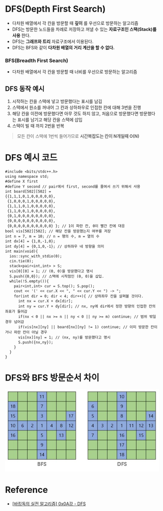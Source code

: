 # DFS(Depth First Search)
* 다차원 배열에서 각 칸을 방문할 때 __깊이__ 를 우선으로 방문하는 알고리즘
* DFS는 방문한 노드들을 차례로 저장하고 꺼낼 수 있는 __자료구조인 스택(Stack)를 사용__ 한다.
* DFS는 __그래프와 트리__ 자료구조에서 이용된다.
* DFS는 BFS와 같이 __다차원 배열의 거리 계산을 할 수 없다.__

### BFS(Breadth First Search)
* 다차원 배열에서 각 칸을 방문할 때 너비를 우선으로 방문하는 알고리즘

## DFS 동작 예시
1. 시작하는 칸을 스택에 넣고 방문했다는 표시를 남김
2. 스택에서 원소를 꺼내어 그 칸과 상하좌우로 인접한 칸에 대해 3번을 진행
3. 해당 칸을 이전에 방문했다면 아무 것도 하지 않고, 처음으로 방문했다면 방문했다는 표시를 남기고 해당 칸을 스택에 삽입
4. 스택이 빌 때 까지 2번을 반복

> 모든 칸이 스택에 1번씩 들어가므로 __시간복잡도는 칸이 N개일때 O(N)__


# DFS 예시 코드

```
#include <bits/stdc++.h>
using namespace std;
#define X first
#define Y second // pair에서 first, second를 줄여서 쓰기 위해서 사용
int board[502][502] =
{{1,1,1,0,1,0,0,0,0,0},
 {1,0,0,0,1,0,0,0,0,0},
 {1,1,1,0,1,0,0,0,0,0},
 {1,1,0,0,1,0,0,0,0,0},
 {0,1,0,0,0,0,0,0,0,0},
 {0,0,0,0,0,0,0,0,0,0},
 {0,0,0,0,0,0,0,0,0,0} }; // 1이 파란 칸, 0이 빨간 칸에 대응
bool vis[502][502]; // 해당 칸을 방문했는지 여부를 저장
int n = 7, m = 10; // n = 행의 수, m = 열의 수
int dx[4] = {1,0,-1,0};
int dy[4] = {0,1,0,-1}; // 상하좌우 네 방향을 의미
int main(void){
  ios::sync_with_stdio(0);
  cin.tie(0);
  stack<pair<int,int> > S;
  vis[0][0] = 1; // (0, 0)을 방문했다고 명시
  S.push({0,0}); // 스택에 시작점인 (0, 0)을 삽입.
  while(!S.empty()){
    pair<int,int> cur = S.top(); S.pop();
    cout << '(' << cur.X << ", " << cur.Y << ") -> ";
    for(int dir = 0; dir < 4; dir++){ // 상하좌우 칸을 살펴볼 것이다.
      int nx = cur.X + dx[dir];
      int ny = cur.Y + dy[dir]; // nx, ny에 dir에서 정한 방향의 인접한 칸의 좌표가 들어감
      if(nx < 0 || nx >= n || ny < 0 || ny >= m) continue; // 범위 밖일 경우 넘어감
      if(vis[nx][ny] || board[nx][ny] != 1) continue; // 이미 방문한 칸이거나 파란 칸이 아닐 경우
      vis[nx][ny] = 1; // (nx, ny)를 방문했다고 명시
      S.push({nx,ny});
    }
  }
}
```

# DFS와 BFS 방문순서 차이

![algorithm-dfs_bfs_move](/images/Algorithm/algorithm-dfs_bfs_move.JPG)

# Reference
* [[바킹독의 실전 알고리즘] 0x0A강 - DFS](https://www.youtube.com/watch?v=93jy2yUYfVE)